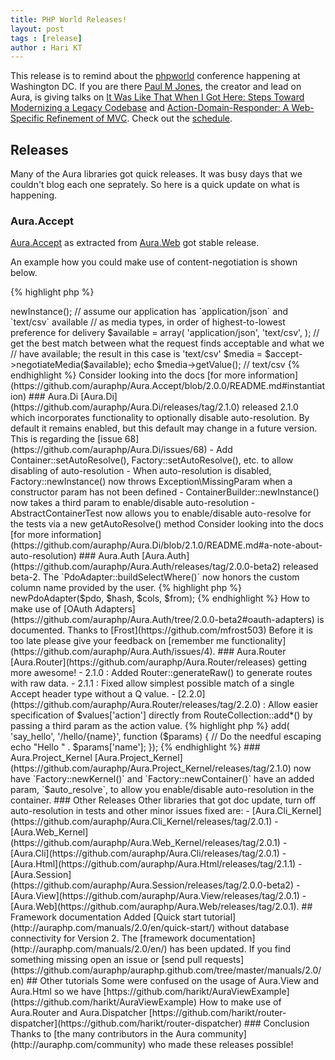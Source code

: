 ```yaml
---
title: PHP World Releases!
layout: post
tags : [release]
author : Hari KT
---
```


This release is to remind about the [phpworld](http://world.phparch.com/) conference happening at Washington DC. If you are there [Paul M Jones](http://paul-m-jones.com), the creator and lead on Aura, is giving talks on [It Was Like That When I Got Here: Steps Toward Modernizing a Legacy Codebase](http://mlaphp.com/) and [Action-Domain-Responder: A Web-Specific Refinement of MVC](github.com/pmjones/adr). Check out the [schedule](http://world.phparch.com/speakers/#49998).

## Releases

Many of the Aura libraries got quick releases. It was busy days that we couldn't blog each one seprately. So here is a quick update on what is happening.

### Aura.Accept

[Aura.Accept](https://github.com/auraphp/Aura.Accept/releases/tag/2.0.0) as extracted from [Aura.Web](https://github.com/auraphp/Aura.Accept) got stable release.

An example how you could make use of content-negotiation is shown below.

{% highlight php %}
<?php
// assume the request indicates these Accept values (XML is best, then CSV,
// then anything else)
$_SERVER['HTTP_ACCEPT'] = 'application/xml;q=1.0,text/csv;q=0.5,*;q=0.1';

// create the accept factory
$accept_factory = new AcceptFactory($_SERVER);

// create the accept object
$accept = $accept_factory->newInstance();

// assume our application has `application/json` and `text/csv` available
// as media types, in order of highest-to-lowest preference for delivery
$available = array(
    'application/json',
    'text/csv',
);

// get the best match between what the request finds acceptable and what we
// have available; the result in this case is 'text/csv'
$media = $accept->negotiateMedia($available);
echo $media->getValue(); // text/csv
{% endhighlight %}

Consider looking into the docs [for more information](https://github.com/auraphp/Aura.Accept/blob/2.0.0/README.md#instantiation)

### Aura.Di

[Aura.Di](https://github.com/auraphp/Aura.Di/releases/tag/2.1.0) released 2.1.0 which incorporates functionality to optionally disable auto-resolution. By default it remains enabled, but this default may change in a future version. This is regarding the [issue 68](https://github.com/auraphp/Aura.Di/issues/68)

- Add Container::setAutoResolve(), Factory::setAutoResolve(), etc. to allow disabling of auto-resolution

- When auto-resolution is disabled, Factory::newInstance() now throws Exception\MissingParam when a constructor param has not been defined

- ContainerBuilder::newInstance() now takes a third param to enable/disable auto-resolution

- AbstractContainerTest now allows you to enable/disable auto-resolve for the tests via a new getAutoResolve() method

Consider looking into the docs [for more information](https://github.com/auraphp/Aura.Di/blob/2.1.0/README.md#a-note-about-auto-resolution)

### Aura.Auth

[Aura.Auth](https://github.com/auraphp/Aura.Auth/releases/tag/2.0.0-beta2) released beta-2.

The `PdoAdapter::buildSelectWhere()` now honors the custom column name provided by the user.

{% highlight php %}
<?php
$auth_factory = new \Aura\Auth\AuthFactory($_COOKIE);
$pdo = new \PDO(...);
$hash = new PasswordVerifier(PASSWORD_BCRYPT);
$cols = array('username', 'md5password');
$from = 'accounts';
$pdo_adapter = $auth_factory->newPdoAdapter($pdo, $hash, $cols, $from);
{% endhighlight %}

How to make use of [OAuth Adapters](https://github.com/auraphp/Aura.Auth/tree/2.0.0-beta2#oauth-adapters) is documented. Thanks to [Frost](https://github.com/mfrost503)

Before it is too late please give your feedback on [remember me functionality](https://github.com/auraphp/Aura.Auth/issues/4).

### Aura.Router

[Aura.Router](https://github.com/auraphp/Aura.Router/releases) getting more awesome!

- 2.1.0 : Added Router::generateRaw() to generate routes with raw data.

- 2.1.1 : Fixed allow simplest possible match of a single Accept header type without a Q value.

- [2.2.0](https://github.com/auraphp/Aura.Router/releases/tag/2.2.0) : Allow easier specification of $values['action'] directly from RouteCollection::add*() by passing a third param as the action value.

{% highlight php %}
<?php
$router->add(
    'say_hello',
    '/hello/{name}',
    function ($params) {
        // Do the needful escaping
        echo "Hello " . $params['name'];
    });
{% endhighlight %}

### Aura.Project_Kernel

[Aura.Project_Kernel](https://github.com/auraphp/Aura.Project_Kernel/releases/tag/2.1.0) now have `Factory::newKernel()` and `Factory::newContainer()` have an added param, `$auto_resolve`, to allow you enable/disable auto-resolution in the container.

### Other Releases

Other libraries that got doc update, turn off auto-resolution in tests and other minor issues fixed are:

- [Aura.Cli_Kernel](https://github.com/auraphp/Aura.Cli_Kernel/releases/tag/2.0.1)
- [Aura.Web_Kernel](https://github.com/auraphp/Aura.Web_Kernel/releases/tag/2.0.1)
- [Aura.Cli](https://github.com/auraphp/Aura.Cli/releases/tag/2.0.1)
- [Aura.Html](https://github.com/auraphp/Aura.Html/releases/tag/2.1.1)
- [Aura.Session](https://github.com/auraphp/Aura.Session/releases/tag/2.0.0-beta2)
- [Aura.View](https://github.com/auraphp/Aura.View/releases/tag/2.0.1)
- [Aura.Web](https://github.com/auraphp/Aura.Web/releases/tag/2.0.1).

## Framework documentation

Added [Quick start tutorial](http://auraphp.com/manuals/2.0/en/quick-start/) without database connectivity for Version 2. The  [framework documentation](http://auraphp.com/manuals/2.0/en/) has been updated. If you find something missing open an issue or [send pull requests](https://github.com/auraphp/auraphp.github.com/tree/master/manuals/2.0/en)


## Other tutorials

Some were confused on the usage of Aura.View and Aura.Html so we have  [https://github.com/harikt/AuraViewExample](https://github.com/harikt/AuraViewExample)

How to make use of Aura.Router and Aura.Dispatcher [https://github.com/harikt/router-dispatcher](https://github.com/harikt/router-dispatcher)

### Conclusion

Thanks to [the many contributors in the Aura community](http://auraphp.com/community) who made these releases possible!
